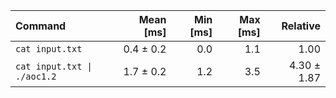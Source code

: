 | Command | Mean [ms] | Min [ms] | Max [ms] | Relative |
|:---|---:|---:|---:|---:|
| `cat input.txt` | 0.4 ± 0.2 | 0.0 | 1.1 | 1.00 |
| `cat input.txt \| ./aoc1.2` | 1.7 ± 0.2 | 1.2 | 3.5 | 4.30 ± 1.87 |
